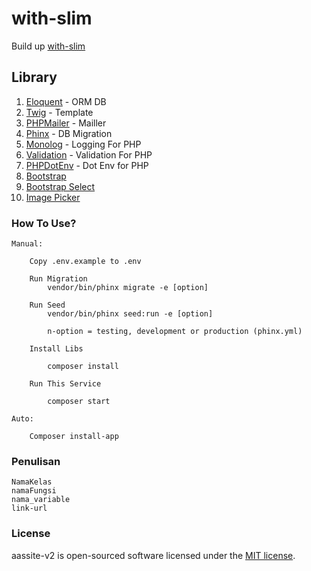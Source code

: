 # with-slim

Build up [with-slim](https://github.com/aasumitro/with-slim)

## Library

1. [Eloquent](https://github.com/illuminate/database) - ORM DB
2. [Twig](https://github.com/twigphp/Twig) - Template
3. [PHPMailer](https://github.com/PHPMailer/PHPMailer) - Mailler
4. [Phinx](https://github.com/cakephp/phinx) - DB Migration
5. [Monolog](https://github.com/Seldaek/monolog) - Logging For PHP
6. [Validation](https://github.com/Respect/Validation) - Validation For PHP
7. [PHPDotEnv](https://github.com/vlucas/phpdotenv) - Dot Env for PHP
8. [Bootstrap](https://github.com/twbs/bootstrap)
9. [Bootstrap Select](https://github.com/snapappointments/bootstrap-select)
10. [Image Picker](https://github.com/rvera/image-picker)

### How To Use?

    Manual:

        Copy .env.example to .env

        Run Migration
            vendor/bin/phinx migrate -e [option]

        Run Seed
            vendor/bin/phinx seed:run -e [option]

            n-option = testing, development or production (phinx.yml)

        Install Libs

            composer install

        Run This Service

            composer start

    Auto:

        Composer install-app

### Penulisan

    NamaKelas
    namaFungsi
    nama_variable
    link-url

### License

aassite-v2 is open-sourced software licensed under the [MIT license](https://opensource.org/licenses/MIT).
